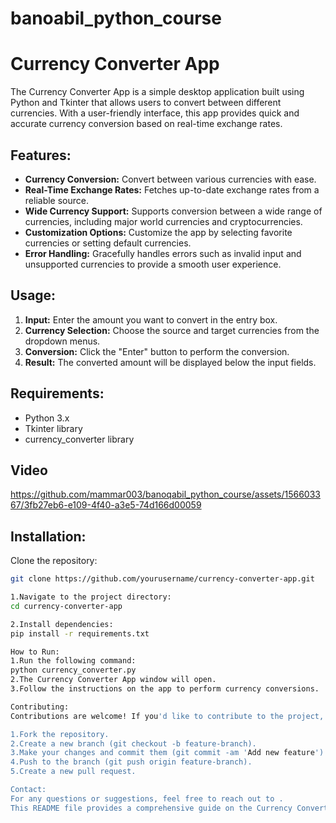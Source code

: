 # banoabil_python_course
# Currency Converter App

The Currency Converter App is a simple desktop application built using Python and Tkinter that allows users to convert between different currencies. With a user-friendly interface, this app provides quick and accurate currency conversion based on real-time exchange rates.

## Features:

- **Currency Conversion:** Convert between various currencies with ease.
- **Real-Time Exchange Rates:** Fetches up-to-date exchange rates from a reliable source.
- **Wide Currency Support:** Supports conversion between a wide range of currencies, including major world currencies and cryptocurrencies.
- **Customization Options:** Customize the app by selecting favorite currencies or setting default currencies.
- **Error Handling:** Gracefully handles errors such as invalid input and unsupported currencies to provide a smooth user experience.

## Usage:

1. **Input:** Enter the amount you want to convert in the entry box.
2. **Currency Selection:** Choose the source and target currencies from the dropdown menus.
3. **Conversion:** Click the "Enter" button to perform the conversion.
4. **Result:** The converted amount will be displayed below the input fields.

## Requirements:

- Python 3.x
- Tkinter library
- currency_converter library

## Video

https://github.com/mammar003/banoqabil_python_course/assets/156603367/3fb27eb6-e109-4f40-a3e5-74d166d00059

## Installation:

Clone the repository:

   ```bash
   git clone https://github.com/yourusername/currency-converter-app.git

1.Navigate to the project directory:
cd currency-converter-app

2.Install dependencies:
pip install -r requirements.txt

How to Run:
1.Run the following command:
   python currency_converter.py
2.The Currency Converter App window will open.
3.Follow the instructions on the app to perform currency conversions.

Contributing:
Contributions are welcome! If you'd like to contribute to the project, please follow these steps:

1.Fork the repository.
2.Create a new branch (git checkout -b feature-branch).
3.Make your changes and commit them (git commit -am 'Add new feature').
4.Push to the branch (git push origin feature-branch).
5.Create a new pull request.

Contact:
For any questions or suggestions, feel free to reach out to .
This README file provides a comprehensive guide on the Currency Converter App, including its features, usage instructions, requirements, installation steps, contribution guidelines, licensing information, and contact details. You can customize it further based on your project's specific requirements and preferences.

